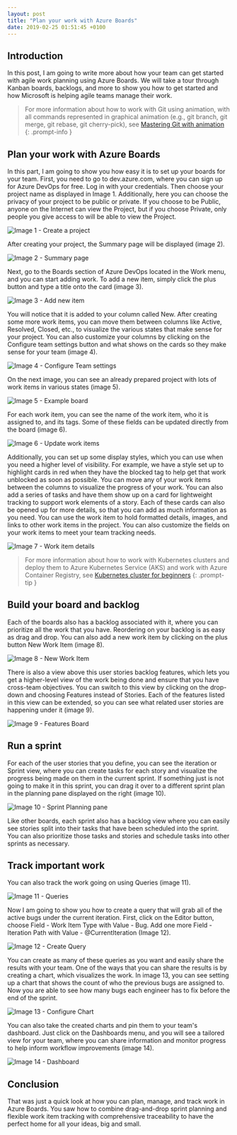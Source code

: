 ```yaml
---
layout: post
title: "Plan your work with Azure Boards"
date: 2019-02-25 01:51:45 +0100
---
```


## Introduction

In this post, I am going to write more about how your team can get started with agile work planning using Azure Boards. We will take a tour through Kanban boards, backlogs, and more to show you how to get started and how Microsoft is helping agile teams manage their work.


>For more information about how to work with Git using animation, with all commands represented in graphical animation (e.g., git branch, git merge, git rebase, git cherry-pick), see [Mastering Git with animation](https://mohamedradwan-devops.github.io/posts/mastering-git-from-beginner-to-advanced-step-by-step-with-graphical-animation-commands/)
{: .prompt-info }

## Plan your work with Azure Boards

In this part, I am going to show you how easy it is to set up your boards for your team. First, you need to go to dev.azure.com, where you can sign up for Azure DevOps for free. Log in with your credentials. Then choose your project name as displayed in Image 1. Additionally, here you can choose the privacy of your project to be public or private. If you choose to be Public, anyone on the Internet can view the Project, but if you choose Private, only people you give access to will be able to view the Project.

![Image 1 - Create a project](/assets/images/2019/02/Image-1-Create-a-project.png)

After creating your project, the Summary page will be displayed (image 2).

![Image 2 - Summary page](/assets/images/2019/02/Image-2-Summary-page-1.png)

Next, go to the Boards section of Azure DevOps located in the Work menu, and you can start adding work. To add a new item, simply click the plus button and type a title onto the card (image 3).

![Image 3 - Add new item](/assets/images/2019/02/Image-3-Add-new-item.png)

You will notice that it is added to your column called New. After creating some more work items, you can move them between columns like Active, Resolved, Closed, etc., to visualize the various states that make sense for your project. You can also customize your columns by clicking on the Configure team settings button and what shows on the cards so they make sense for your team (image 4).

![Image 4 - Configure Team settings](/assets/images/2019/02/Image-4-Configure-Team-settings.png)

On the next image, you can see an already prepared project with lots of work items in various states (image 5).

![Image 5 - Example board](/assets/images/2019/02/Image-5-Example-board.png)

For each work item, you can see the name of the work item, who it is assigned to, and its tags. Some of these fields can be updated directly from the board (image 6).

![Image 6 - Update work items](/assets/images/2019/02/Image-6-Update-work-items.png)

Additionally, you can set up some display styles, which you can use when you need a higher level of visibility. For example, we have a style set up to highlight cards in red when they have the blocked tag to help get that work unblocked as soon as possible. You can move any of your work items between the columns to visualize the progress of your work. You can also add a series of tasks and have them show up on a card for lightweight tracking to support work elements of a story. Each of these cards can also be opened up for more details, so that you can add as much information as you need. You can use the work item to hold formatted details, images, and links to other work items in the project. You can also customize the fields on your work items to meet your team tracking needs.

![Image 7 - Work item details](/assets/images/2019/02/Image-7-Work-item-details.png)


>For more information about how to work with Kubernetes clusters and deploy them to Azure Kubernetes Service (AKS) and work with Azure Container Registry, see [Kubernetes cluster for beginners](https://mohamedradwan-devops.github.io/posts/getting-started-with-kubernetes-cluster-ci-cd-for-azure-kubernetes-service/)
{: .prompt-tip }

## Build your board and backlog

Each of the boards also has a backlog associated with it, where you can prioritize all the work that you have. Reordering on your backlog is as easy as drag and drop. You can also add a new work item by clicking on the plus button New Work Item (image 8).

![Image 8 - New Work Item](/assets/images/2019/02/Image-8-New-Eork-Item.png)

There is also a view above this user stories backlog features, which lets you get a higher-level view of the work being done and ensure that you have cross-team objectives. You can switch to this view by clicking on the drop-down and choosing Features instead of Stories. Each of the features listed in this view can be extended, so you can see what related user stories are happening under it (image 9).

![Image 9 - Features Board](/assets/images/2019/02/Image-9-Features-Board.png)

## Run a sprint

For each of the user stories that you define, you can see the iteration or Sprint view, where you can create tasks for each story and visualize the progress being made on them in the current sprint. If something just is not going to make it in this sprint, you can drag it over to a different sprint plan in the planning pane displayed on the right (image 10).

![Image 10 - Sprint Planning pane](/assets/images/2019/02/Image-10-Sprint-Planning-pane.png)

Like other boards, each sprint also has a backlog view where you can easily see stories split into their tasks that have been scheduled into the sprint. You can also prioritize those tasks and stories and schedule tasks into other sprints as necessary.

## Track important work

You can also track the work going on using Queries (image 11).

![Image 11 - Queries](/assets/images/2019/02/Image-11-Queries.png)

Now I am going to show you how to create a query that will grab all of the active bugs under the current iteration. First, click on the Editor button, choose Field - Work Item Type with Value - Bug. Add one more Field - Iteration Path with Value - @CurrentIteration (Image 12).

![Image 12 - Create Query](/assets/images/2019/02/Image-12-Create-Query.png)

You can create as many of these queries as you want and easily share the results with your team. One of the ways that you can share the results is by creating a chart, which visualizes the work. In image 13, you can see setting up a chart that shows the count of who the previous bugs are assigned to. Now you are able to see how many bugs each engineer has to fix before the end of the sprint.

![Image 13 - Configure Chart](/assets/images/2019/02/Image-13-Configure-Chart.png)

You can also take the created charts and pin them to your team's dashboard. Just click on the Dashboards menu, and you will see a tailored view for your team, where you can share information and monitor progress to help inform workflow improvements (image 14).

![Image 14 - Dashboard](/assets/images/2019/02/Image-14-Dashboard.png)

## Conclusion

That was just a quick look at how you can plan, manage, and track work in Azure Boards. You saw how to combine drag-and-drop sprint planning and flexible work item tracking with comprehensive traceability to have the perfect home for all your ideas, big and small.
